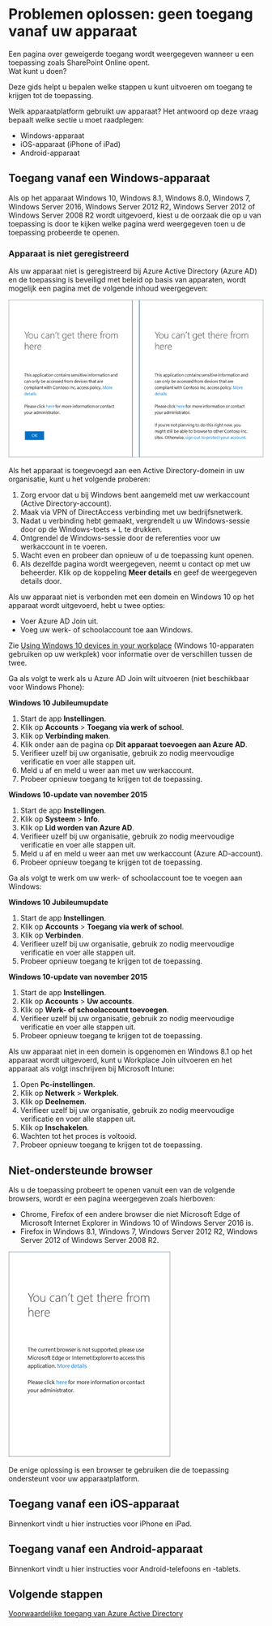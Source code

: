 <properties
    pageTitle="Problemen oplossen: geen toegang vanaf uw apparaat | Microsoft Azure"
    description="Dit onderwerp helpt u bepalen welke stappen u kunt volgen om toegang te krijgen tot een bepaalde toepassing."
    services="active-directory"
    keywords="voorwaardelijke toegang op basis van een apparaat, apparaatregistratie, apparaatregistratie inschakelen, apparaatregistratie en MDM"
    documentationCenter=""
    authors="markusvi"
    manager="femila"
    editor=""/>

<tags
    ms.service="active-directory"
    ms.workload="identity"
    ms.tgt_pltfrm="na"
    ms.devlang="na"
    ms.topic="get-started-article"
    ms.date="08/23/2016"
    ms.author="markvi"/>


# Problemen oplossen: geen toegang vanaf uw apparaat

Een pagina over geweigerde toegang wordt weergegeven wanneer u een toepassing zoals SharePoint Online opent.  
Wat kunt u doen?

Deze gids helpt u bepalen welke stappen u kunt uitvoeren om toegang te krijgen tot de toepassing.



Welk apparaatplatform gebruikt uw apparaat?
Het antwoord op deze vraag bepaalt welke sectie u moet raadplegen:


-   Windows-apparaat
-   iOS-apparaat (iPhone of iPad)
-   Android-apparaat

## Toegang vanaf een Windows-apparaat

Als op het apparaat Windows 10, Windows 8.1, Windows 8.0, Windows 7, Windows Server 2016, Windows Server 2012 R2, Windows Server 2012 of Windows Server 2008 R2 wordt uitgevoerd, kiest u de oorzaak die op u van toepassing is door te kijken welke pagina werd weergegeven toen u de toepassing probeerde te openen.

### Apparaat is niet geregistreerd

Als uw apparaat niet is geregistreerd bij Azure Active Directory (Azure AD) en de toepassing is beveiligd met beleid op basis van apparaten, wordt mogelijk een pagina met de volgende inhoud weergegeven:

![Berichten over ontoegankelijke toepassingen voor niet-geregistreerde apparaten](./media/active-directory-conditional-access-device-remediation/01.png "Scenario")



Als het apparaat is toegevoegd aan een Active Directory-domein in uw organisatie, kunt u het volgende proberen:

1.  Zorg ervoor dat u bij Windows bent aangemeld met uw werkaccount (Active Directory-account).
2.  Maak via VPN of DirectAccess verbinding met uw bedrijfsnetwerk.
3.  Nadat u verbinding hebt gemaakt, vergrendelt u uw Windows-sessie door op de Windows-toets + L te drukken.
4.  Ontgrendel de Windows-sessie door de referenties voor uw werkaccount in te voeren.
5.  Wacht even en probeer dan opnieuw of u de toepassing kunt openen.
6.  Als dezelfde pagina wordt weergegeven, neemt u contact op met uw beheerder. Klik op de koppeling **Meer details** en geef de weergegeven details door.

Als uw apparaat niet is verbonden met een domein en Windows 10 op het apparaat wordt uitgevoerd, hebt u twee opties:

- Voer Azure AD Join uit.
- Voeg uw werk- of schoolaccount toe aan Windows.

Zie [Using Windows 10 devices in your workplace](active-directory-azureadjoin-windows10-devices.md) (Windows 10-apparaten gebruiken op uw werkplek) voor informatie over de verschillen tussen de twee.

Ga als volgt te werk als u Azure AD Join wilt uitvoeren (niet beschikbaar voor Windows Phone):

**Windows 10 Jubileumupdate**

1.  Start de app **Instellingen**.
2.  Klik op **Accounts** > **Toegang via werk of school**.
3.  Klik op **Verbinding maken**.
4.  Klik onder aan de pagina op **Dit apparaat toevoegen aan Azure AD**.
5.  Verifieer uzelf bij uw organisatie, gebruik zo nodig meervoudige verificatie en voer alle stappen uit.
6.  Meld u af en meld u weer aan met uw werkaccount.
7.  Probeer opnieuw toegang te krijgen tot de toepassing.




**Windows 10-update van november 2015**


1.  Start de app **Instellingen**.
2.  Klik op **Systeem** > **Info**.
3.  Klik op **Lid worden van Azure AD**.
4.  Verifieer uzelf bij uw organisatie, gebruik zo nodig meervoudige verificatie en voer alle stappen uit.
5.  Meld u af en meld u weer aan met uw werkaccount (Azure AD-account).
6.  Probeer opnieuw toegang te krijgen tot de toepassing.

Ga als volgt te werk om uw werk- of schoolaccount toe te voegen aan Windows:

**Windows 10 Jubileumupdate**

1.  Start de app **Instellingen**.
2.  Klik op **Accounts** > **Toegang via werk of school**.
3.  Klik op **Verbinden**.
4.  Verifieer uzelf bij uw organisatie, gebruik zo nodig meervoudige verificatie en voer alle stappen uit.
5.  Probeer opnieuw toegang te krijgen tot de toepassing.


**Windows 10-update van november 2015**

1.  Start de app **Instellingen**.
2.  Klik op **Accounts** > **Uw accounts**.
3.  Klik op **Werk- of schoolaccount toevoegen**.
4.  Verifieer uzelf bij uw organisatie, gebruik zo nodig meervoudige verificatie en voer alle stappen uit.
5.  Probeer opnieuw toegang te krijgen tot de toepassing.

Als uw apparaat niet in een domein is opgenomen en Windows 8.1 op het apparaat wordt uitgevoerd, kunt u Workplace Join uitvoeren en het apparaat als volgt inschrijven bij Microsoft Intune:

1.  Open **Pc-instellingen**.
2.  Klik op **Netwerk** > **Werkplek**.
3.  Klik op **Deelnemen**.
4.  Verifieer uzelf bij uw organisatie, gebruik zo nodig meervoudige verificatie en voer alle stappen uit.
5.  Klik op **Inschakelen**.
6.  Wachten tot het proces is voltooid.
7.  Probeer opnieuw toegang te krijgen tot de toepassing.


## Niet-ondersteunde browser

Als u de toepassing probeert te openen vanuit een van de volgende browsers, wordt er een pagina weergegeven zoals hierboven:

- Chrome, Firefox of een andere browser die niet Microsoft Edge of Microsoft Internet Explorer in Windows 10 of Windows Server 2016 is.
- Firefox in Windows 8.1, Windows 7, Windows Server 2012 R2, Windows Server 2012 of Windows Server 2008 R2.

![Berichten over ontoegankelijke toepassingen voor niet-ondersteunde browsers](./media/active-directory-conditional-access-device-remediation/02.png "Scenario")


De enige oplossing is een browser te gebruiken die de toepassing ondersteunt voor uw apparaatplatform.

## Toegang vanaf een iOS-apparaat
Binnenkort vindt u hier instructies voor iPhone en iPad.

## Toegang vanaf een Android-apparaat
Binnenkort vindt u hier instructies voor Android-telefoons en -tablets.

## Volgende stappen

[Voorwaardelijke toegang van Azure Active Directory](active-directory-conditional-access.md)



<!--HONumber=ago16_HO5-->


